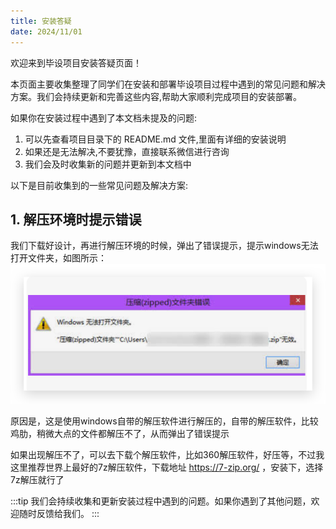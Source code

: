 ```yaml
---
title: 安装答疑
date: 2024/11/01
---
```


欢迎来到毕设项目安装答疑页面！

本页面主要收集整理了同学们在安装和部署毕设项目过程中遇到的常见问题和解决方案。我们会持续更新和完善这些内容,帮助大家顺利完成项目的安装部署。

如果你在安装过程中遇到了本文档未提及的问题:

1. 可以先查看项目目录下的 README.md 文件,里面有详细的安装说明
2. 如果还是无法解决,不要犹豫，直接联系微信进行咨询
3. 我们会及时收集新的问题并更新到本文档中

以下是目前收集到的一些常见问题及解决方案:

## 1. 解压环境时提示错误
我们下载好设计，再进行解压环境的时候，弹出了错误提示，提示windows无法打开文件夹，如图所示：
![](./images/error1.png)

原因是，这是使用windows自带的解压软件进行解压的，自带的解压软件，比较鸡肋，稍微大点的文件都解压不了，从而弹出了错误提示

如果出现解压不了，可以去下载个解压软件，比如360解压软件，好压等，不过我这里推荐世界上最好的7z解压软件，下载地址    https://7-zip.org/  ，安装下，选择7z解压就行了


:::tip
我们会持续收集和更新安装过程中遇到的问题。如果你遇到了其他问题，欢迎随时反馈给我们。
:::
